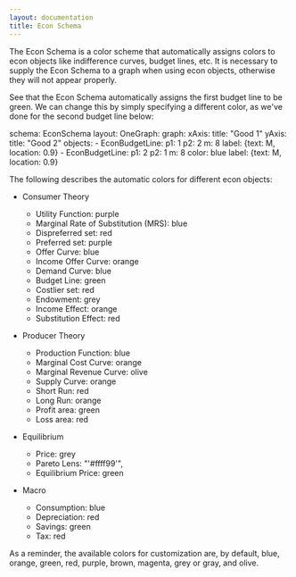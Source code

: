 ```yaml
---
layout: documentation
title: Econ Schema
---
```


The Econ Schema is a color scheme that automatically assigns colors to econ objects like indifference curves, budget lines, etc. It is necessary to supply the Econ Schema to a graph when using econ objects, otherwise they will not appear properly. 

See that the Econ Schema automatically assigns the first budget line to be green. We can change this by simply specifying a different color, as we've done for the second budget line below: 

<div width="500" height="450" class="codePreview">
    
schema: EconSchema
layout:
  OneGraph:
    graph:
      xAxis: 
        title: "Good 1"
      yAxis: 
        title: "Good 2"
      objects: 
      - EconBudgetLine:
          p1: 1
          p2: 2
          m: 8
          label: {text: M, location: 0.9}
      - EconBudgetLine:
          p1: 2
          p2: 1
          m: 8
          color: blue
          label: {text: M, location: 0.9}

</div>

The following describes the automatic colors for different econ objects: 
* Consumer Theory
   * Utility Function: purple
   * Marginal Rate of Substitution (MRS): blue
   * Dispreferred set: red
   * Preferred set: purple
   * Offer Curve: blue
   * Income Offer Curve: orange
   * Demand Curve: blue
   * Budget Line: green
   * Costlier set: red
   * Endowment: grey
   * Income Effect: orange
   * Substitution Effect: red

* Producer Theory
   * Production Function: blue
   * Marginal Cost Curve: orange
   * Marginal Revenue Curve: olive
   * Supply Curve: orange
   * Short Run: red
   * Long Run: orange
   * Profit area: green
   * Loss area: red

* Equilibrium
   * Price: grey
   * Pareto Lens: "'#ffff99'",
   * Equilibrium Price: green

* Macro
   * Consumption: blue
   * Depreciation: red
   * Savings: green
   * Tax: red
   
As a reminder, the available colors for customization are, by default, blue, orange, green, red, purple, brown, magenta, grey or gray, and olive.